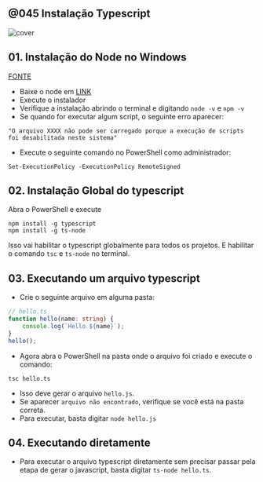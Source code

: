 ## @045 Instalação Typescript

![cover](https://raw.githubusercontent.com/qxcodepoo/arcade/master/base/045/cover.jpg)

## 01. Instalação do Node no Windows

[FONTE](https://balta.io/blog/node-npm-instalacao-configuracao-e-primeiros-passos)

- Baixe o node em [LINK](https://nodejs.org/en/download/)
- Execute o instalador
- Verifique a instalação abrindo o terminal e digitando `node -v` e `npm -v`
- Se quando for executar algum script, o seguinte erro aparecer:
```
"O arquivo XXXX não pode ser carregado porque a execução de scripts foi desabilitada neste sistema"
```
- Execute o seguinte comando no PowerShell como administrador:
```
Set-ExecutionPolicy -ExecutionPolicy RemoteSigned
```

## 02. Instalação Global do typescript
Abra o PowerShell e execute
```
npm install -g typescript
npm install -g ts-node
```
Isso vai habilitar o typescript globalmente para todos os projetos. E habilitar o comando `tsc` e `ts-node` no terminal.

## 03. Executando um arquivo typescript

- Crie o seguinte arquivo em alguma pasta:
```typescript
// hello.ts
function hello(name: string) {
    console.log(`Hello ${name}`);
}
hello();
```

- Agora abra o PowerShell na pasta onde o arquivo foi criado e execute o comando:
```
tsc hello.ts
```
- Isso deve gerar o arquivo `hello.js`. 
- Se aparecer `arquivo não encontrado`, verifique se você está na pasta correta.
- Para executar, basta digitar `node hello.js`

## 04. Executando diretamente

- Para executar o arquivo typescript diretamente sem precisar passar pela etapa de gerar o javascript, basta digitar `ts-node hello.ts`.

